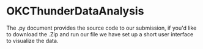 # OKCThunderDataAnalysis

The .py document provides the source code to our submission, if you'd like to download the .Zip and run our file we have set up a short user interface to visualize
the data.
